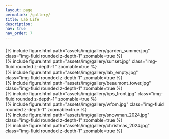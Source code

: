 ```yaml
---
layout: page
permalink: /gallery/
title: Lab Life
description:
nav: true
nav_order: 7
---
```

<div class="caption">
    <p style = "font-size:24px"><strong>  </strong> </p>
</div>

<div class="row mt-3">
    <div class="col-sm mt-3 mt-md-0">
        {% include figure.html path="assets/img/gallery/garden_summer.jpg" class="img-fluid rounded z-depth-1" zoomable=true %}
    </div>
    <div class="col-sm mt-3 mt-md-0">
        {% include figure.html path="assets/img/gallery/sunset.jpg" class="img-fluid rounded z-depth-1" zoomable=true %}
    </div>
       <div class="col-sm mt-3 mt-md-0">
        {% include figure.html path="assets/img/gallery/lab_empty.jpg" class="img-fluid rounded z-depth-1" zoomable=true %}
    </div>
</div>
<div class="row mt-3">
    <div class="col-sm-4 mt-3 mt-md-0">
        {% include figure.html path="assets/img/gallery/beaumont_tower.jpg" class="img-fluid rounded z-depth-1" zoomable=true %}
    </div>
    <div class="col-sm-4 mt-3 mt-md-0">
        {% include figure.html path="assets/img/gallery/bps_front.jpg" class="img-fluid rounded z-depth-1" zoomable=true %}
    </div>
    <div class="col-sm-4 mt-3 mt-md-0">
        {% include figure.html path="assets/img/gallery/wfom.jpg" class="img-fluid rounded z-depth-1" zoomable=true %}
    </div>
    <div class="col-sm-4 mt-3 mt-md-0">
        {% include figure.html path="assets/img/gallery/snowman_2024.jpg" class="img-fluid rounded z-depth-1" zoomable=true %}
    </div>
    <div class="col-sm-4 mt-3 mt-md-0">
        {% include figure.html path="assets/img/gallery/christmas_2024.jpg" class="img-fluid rounded z-depth-1" zoomable=true %}
    </div>
</div>
<div class="caption">
</div>
